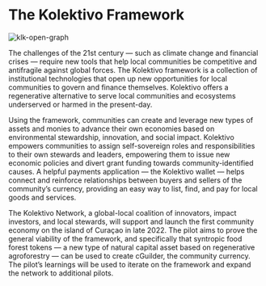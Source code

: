 # The Kolektivo Framework
![klk-open-graph](https://user-images.githubusercontent.com/99011533/188893809-76aa8868-f0d8-4566-809e-05702b77c4cc.png)

The challenges of the 21st century — such as climate change and financial crises — require new tools that help local communities be competitive and antifragile against global forces. The Kolektivo framework is a collection of institutional technologies that open up new opportunities for local communities to govern and finance themselves. Kolektivo offers a regenerative alternative to serve local communities and ecosystems underserved or harmed in the present-day.

Using the framework, communities can create and leverage new types of assets and monies to advance their own economies based on environmental stewardship, innovation, and social impact. Kolektivo empowers communities to assign self-sovereign roles and responsibilities to their own stewards and leaders, empowering them to issue new economic policies and divert grant funding towards community-identified causes. A helpful payments application — the Kolektivo wallet — helps connect and reinforce relationships between buyers and sellers of the community’s currency, providing an easy way to list, find, and pay for local goods and services.

The Kolektivo Network, a global-local coalition of innovators, impact investors, and local stewards, will support and launch the first community economy on the island of Curaçao in late 2022. The pilot aims to prove the general viability of the framework, and specifically that syntropic food forest tokens — a new type of natural capital asset based on regenerative agroforestry — can be used to create cGuilder, the community currency. The pilot’s learnings will be used to iterate on the framework and expand the network to additional pilots.
